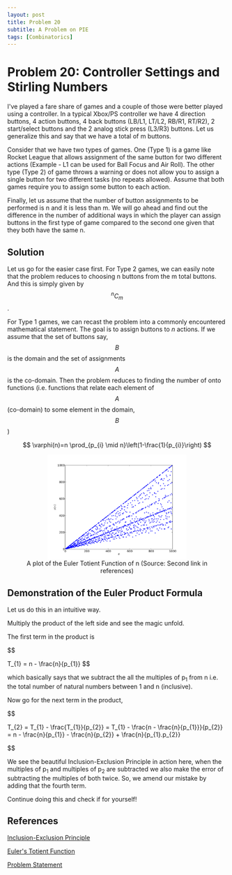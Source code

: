 ```yaml
---
layout: post
title: Problem 20
subtitle: A Problem on PIE
tags: [Combinatorics]
---
```

# Problem 20: Controller Settings and Stirling Numbers 

I've played a fare share of games and a couple of those were better played using a controller. In a typical Xbox/PS controller we have 4 direction buttons, 4 action buttons, 4 back buttons (LB/L1, LT/L2, RB/R1, RT/R2), 2 start/select buttons and the 2 analog stick press (L3/R3) buttons. Let us generalize this and say that we have a total of m buttons. 

Consider that we have two types of games. One (Type 1) is a game like Rocket League that allows assignment of the same button for two different actions (Example - L1 can be used for Ball Focus and Air Roll). The other type (Type 2) of game throws a warning or does not allow you to assign a single button for two different tasks (no repeats allowed). Assume that both games require you to assign some button to each action.

Finally, let us assume that the number of button assignments to be performed is n and it is less than m. We will go ahead and find out the difference in the number of additional ways in which the player can assign buttons in the first type of game compared to the second one given that they both have the same n. 

## Solution

Let us go for the easier case first. For Type 2 games, we can easily note that the problem reduces to choosing n buttons from the m total buttons. And this is simply given by $${}^nC_m$$.

For Type 1 games, we can recast the problem into a commonly encountered mathematical statement. The goal is to assign buttons to $n$ actions. If we assume that the set of buttons say, $$B$$ is the domain and the set of assignments $$A$$ is the co-domain. Then the problem reduces to finding the number of onto functions (i.e. functions that relate each element of $$A$$ (co-domain) to some element in the domain, $$B$$)

$$
\varphi(n)=n \prod_{p_{i} \mid n}\left(1-\frac{1}{p_{i}}\right)
$$

<figure>
<center><img style=" display: block; margin-left: auto; margin-right: auto;width: 75%;" src="../assets/Prob19_fig1.png">
<figcaption>A plot of the Euler Totient Function of n (Source: Second link in references)</figcaption>
 </center>
</figure>

## Demonstration of the Euler Product Formula

Let us do this in an intuitive way.

Multiply the product of the left side and see the magic unfold. 

The first term in the product is 

$$

T_{1} = n - \frac{n}{p_{1}}
$$

which basically says that we subtract the all the multiples of p<sub>1</sub> from n i.e. the total number of natural numbers between 1 and n (inclusive).

Now go for the next term in the product,

$$

T_{2} = T_{1} - \frac{T_{1}}{p_{2}}
      = T_{1} - \frac{n - \frac{n}{p_{1}}}{p_{2}}
      = n - \frac{n}{p_{1}} - \frac{n}{p_{2}} + \frac{n}{p_{1}.p_{2}}

$$

We see the beautiful Inclusion-Exclusion Principle in action here, when the multiples of p<sub>1</sub> and multiples of  p<sub>2</sub> are subtracted we also make the error of subtracting the multiples of both twice. So, we amend our mistake by adding that the fourth term.

Continue doing this and check if for yourself!

## References

[Inclusion-Exclusion Principle](https://brilliant.org/wiki/principle-of-inclusion-and-exclusion-pie/)

[Euler's Totient Function](https://en.wikipedia.org/wiki/Euler%27s_totient_function)

[Problem Statement](https://www.geeksforgeeks.org/sum-of-gcd-of-all-numbers-upto-n-with-n-itself/)

